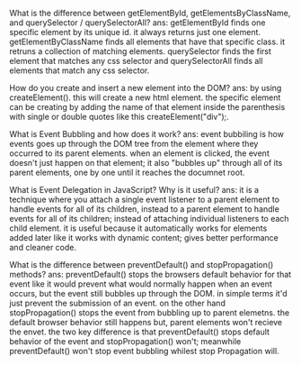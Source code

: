 What is the difference between getElementById, getElementsByClassName, and querySelector / querySelectorAll?
ans: getElementById finds one specific element by its unique id. it always returns just one element. getElementByClassName finds all elements that have that specific class. it retruns a collection of matching elements. querySelector finds the first element
that matches any css selector and querySelectorAll finds all elements that match any css selector.

How do you create and insert a new element into the DOM?
ans: by using createElement(). this will create a new html element. the specific element can be creating by adding the name of that element inside the parenthesis with single or double quotes like this createElement("div");.


What is Event Bubbling and how does it work?
ans: event bubbiling is how events goes up through the DOM tree from the element where they occurred to its parent elements. when an element is clicked, the event doesn't just happen on that element; it also "bubbles up" through all of its parent 
elements, one by one until it reaches the documnet root.


What is Event Delegation in JavaScript? Why is it useful?
ans: it is a technique where you attach a single event listener to a parent element to handle events for all of its children, instead to a parent element to handle events for all of its children; instead of attaching individual listeners to each child element.
it is useful because it automatically works for elements added later like it works with dynamic content; gives better performance and cleaner code.



What is the difference between preventDefault() and stopPropagation() methods?
ans: preventDefault() stops the browsers default behavior for that event like it would prevent what would normally happen when an event occurs, but the event still bubbles up through the DOM. in simple terms it'd just prevent the submission of an event.
on the other hand stopPropagation() stops the event from bubbling up to parent elemetns. the default browser behavior still happens but, parent elements won't recieve the envet.
the two key difference is that preventDefault() stops default behavior of the event and stopPropagation() won't; meanwhile preventDefault() won't stop event bubbling whilest stop Propagation will.
